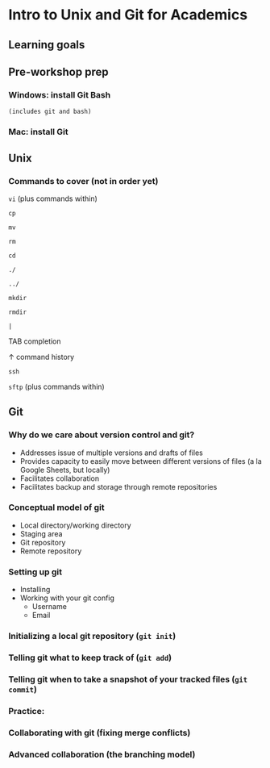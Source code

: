 # Intro to Unix and Git for Academics

## Learning goals

## Pre-workshop prep

### Windows: install Git Bash

    (includes git and bash)

### Mac: install Git

## Unix

### Commands to cover (not in order yet)

`vi`
(plus commands within)

`cp`

`mv`

`rm`

`cd`

`./`

`../`

`mkdir`

`rmdir`

`|`

TAB completion

↑ command history

`ssh`

`sftp`
(plus commands within)

## Git

### Why do we care about version control and git?

- Addresses issue of multiple versions and drafts of files
- Provides capacity to easily move between different versions of files (a la Google Sheets, but locally)
- Facilitates collaboration
- Facilitates backup and storage through remote repositories

### Conceptual model of git

- Local directory/working directory
- Staging area
- Git repository
- Remote repository

### Setting up git

- Installing
- Working with your git config
  - Username
  - Email

### Initializing a local git repository (`git init`)

### Telling git what to keep track of (`git add`)

### Telling git when to take a snapshot of your tracked files (`git commit`)

### Practice:

### Collaborating with git (fixing merge conflicts)

### Advanced collaboration (the branching model)
